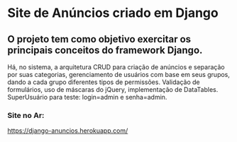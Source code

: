 # Site de Anúncios criado em Django

## O projeto tem como objetivo exercitar os principais conceitos do framework Django.

Há, no sistema, a arquitetura CRUD para criação de anúncios e separação por suas categorias, gerenciamento de usuários com base em seus grupos, dando a cada grupo diferentes tipos de permissões.
Validação de formulários, uso de máscaras do jQuery, implementação de DataTables.
SuperUsuário para teste: login=admin e senha=admin.

### Site no Ar:

https://django-anuncios.herokuapp.com/
